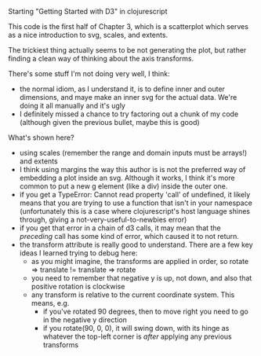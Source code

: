 Starting "Getting Started with D3" in clojurescript

This code is the first half of Chapter 3, which is a
scatterplot which serves as a nice introduction to
svg, scales, and extents.

The trickiest thing actually seems to be not generating
the plot, but rather finding a clean way of thinking
about the axis transforms.

There's some stuff I'm not doing very well, I think:
  * the normal idiom, as I understand it, is to define
    inner and outer dimensions, and maye make an inner
    svg for the actual data. We're doing it all manually
    and it's ugly
  * I definitely missed a chance to try factoring out
    a chunk of my code (although given the previous bullet,
    maybe this is good)

What's shown here?
   * using scales (remember the range and domain inputs
     must be arrays!) and extents
   * I think using margins the way this author is is
     not the preferred way of embedding a plot inside
     an svg. Although it works, I think it's more common
     to put a new g element (like a div) inside the outer
     one.
   * if you get a TypeError: Cannot read property 'call'
     of undefined, it likely means that you are trying to
     use a function that isn't in your namespace (unfortunately
     this is a case where clojurescript's host language shines
     through, giving a not-very-useful-to-newbies error)
   * if you get that error in a chain of d3 calls, it may mean
     that the *preceding* call has some kind of error, which
     caused it to not return.
   * the transform attribute is really good to understand.
     There are a few key ideas I learned trying to debug here:
       * as you might imagine, the transforms are applied in
         order, so rotate => translate != translate => rotate
       * you need to remember that negative y is up, not down,
         and also that positive rotation is clockwise
       * any transform is relative to the current coordinate
         system. This means, e.g.
           * if you've rotated 90 degrees, then to move right
             you need to go in the negative y direction
           * if you rotate(90, 0, 0), it will swing down, with
             its hinge as whatever the top-left corner is
             *after* applying any previous transforms
